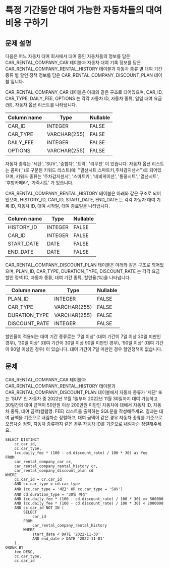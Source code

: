 # 특정 기간동안 대여 가능한 자동차들의 대여비용 구하기

## 문제 설명
다음은 어느 자동차 대여 회사에서 대여 중인 자동차들의 정보를 담은 CAR_RENTAL_COMPANY_CAR 테이블과 자동차 대여 기록 정보를 담은 CAR_RENTAL_COMPANY_RENTAL_HISTORY 테이블과 자동차 종류 별 대여 기간 종류 별 할인 정책 정보를 담은 CAR_RENTAL_COMPANY_DISCOUNT_PLAN 테이블 입니다.

CAR_RENTAL_COMPANY_CAR 테이블은 아래와 같은 구조로 되어있으며, CAR_ID, CAR_TYPE, DAILY_FEE, OPTIONS 는 각각 자동차 ID, 자동차 종류, 일일 대여 요금(원), 자동차 옵션 리스트를 나타냅니다.

Column name	| Type	| Nullable
-|-|-
CAR_ID	| INTEGER |	FALSE
CAR_TYPE |	VARCHAR(255) |	FALSE
DAILY_FEE |	INTEGER |	FALSE
OPTIONS |	VARCHAR(255) |	FALSE

자동차 종류는 '세단', 'SUV', '승합차', '트럭', '리무진' 이 있습니다. 자동차 옵션 리스트는 콤마(',')로 구분된 키워드 리스트(예: ''열선시트,스마트키,주차감지센서'')로 되어있으며, 키워드 종류는 '주차감지센서', '스마트키', '네비게이션', '통풍시트', '열선시트', '후방카메라', '가죽시트' 가 있습니다.

CAR_RENTAL_COMPANY_RENTAL_HISTORY 테이블은 아래와 같은 구조로 되어있으며, HISTORY_ID, CAR_ID, START_DATE, END_DATE 는 각각 자동차 대여 기록 ID, 자동차 ID, 대여 시작일, 대여 종료일을 나타냅니다.

Column name|	Type	|Nullable
-|-|-
HISTORY_ID	|INTEGER|	FALSE
CAR_ID|	INTEGER	|FALSE
START_DATE|	DATE|	FALSE
END_DATE	|DATE	|FALSE


CAR_RENTAL_COMPANY_DISCOUNT_PLAN 테이블은 아래와 같은 구조로 되어있으며, PLAN_ID, CAR_TYPE, DURATION_TYPE, DISCOUNT_RATE 는 각각 요금 할인 정책 ID, 자동차 종류, 대여 기간 종류, 할인율(%)을 나타냅니다.

Column name	|Type|	Nullable
-|-|-
PLAN_ID	|INTEGER|	FALSE
CAR_TYPE	|VARCHAR(255)	|FALSE
DURATION_TYPE|	VARCHAR(255)	|FALSE
DISCOUNT_RATE|	INTEGER	|FALSE

할인율이 적용되는 대여 기간 종류로는 '7일 이상' (대여 기간이 7일 이상 30일 미만인 경우), '30일 이상' (대여 기간이 30일 이상 90일 미만인 경우), '90일 이상' (대여 기간이 90일 이상인 경우) 이 있습니다. 대여 기간이 7일 미만인 경우 할인정책이 없습니다.

## 문제
CAR_RENTAL_COMPANY_CAR 테이블과 CAR_RENTAL_COMPANY_RENTAL_HISTORY 테이블과 CAR_RENTAL_COMPANY_DISCOUNT_PLAN 테이블에서 자동차 종류가 '세단' 또는 'SUV' 인 자동차 중 2022년 11월 1일부터 2022년 11월 30일까지 대여 가능하고 30일간의 대여 금액이 50만원 이상 200만원 미만인 자동차에 대해서 자동차 ID, 자동차 종류, 대여 금액(컬럼명: FEE) 리스트를 출력하는 SQL문을 작성해주세요. 결과는 대여 금액을 기준으로 내림차순 정렬하고, 대여 금액이 같은 경우 자동차 종류를 기준으로 오름차순 정렬, 자동차 종류까지 같은 경우 자동차 ID를 기준으로 내림차순 정렬해주세요.



``` oracle
SELECT DISTINCT
    cc.car_id,
    cc.car_type,
    (cc.daily_fee * (100 - cd.discount_rate) / 100 * 30) as fee
FROM 
    car_rental_company_car cc,
    car_rental_company_rental_history cr,
    car_rental_company_discount_plan cd
WHERE
    cc.car_id = cr.car_id
    AND cc.car_type = cd.car_type
    AND (cc.car_type = '세단' OR cc.car_type = 'SUV')
    AND cd.duration_type = '30일 이상'
    AND (cc.daily_fee * (100 - cd.discount_rate) / 100 * 30) >= 500000
    AND (cc.daily_fee * (100 - cd.discount_rate) / 100 * 30) < 2000000
    AND cc.car_id NOT IN (
        SELECT
            car_id
        FROM 
            car_rental_company_rental_history
        WHERE 
            start_date < DATE '2022-11-30'
            AND end_date > DATE '2022-11-01'
    )
ORDER BY
    fee DESC,
    cc.car_type,
    cc.car_id
```
